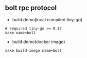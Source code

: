 ## bolt rpc protocol

- build demo(local compiled tiny-go)

```shell
# required tiny-go >= 0.17
make name=bolt
```

- build demo(docker image)

```shell
make build-image name=bolt
```